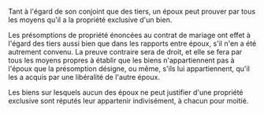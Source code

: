 Tant à l'égard de son conjoint que des tiers, un époux peut prouver par tous les moyens qu'il a la propriété exclusive d'un bien.

Les présomptions de propriété énoncées au contrat de mariage ont effet à l'égard des tiers aussi bien que dans les rapports entre époux, s'il n'en a été autrement convenu. La preuve contraire sera de droit, et elle se fera par tous les moyens propres à établir que les biens n'appartiennent pas à l'époux que la présomption désigne, ou même, s'ils lui appartiennent, qu'il les a acquis par une libéralité de l'autre époux.

Les biens sur lesquels aucun des époux ne peut justifier d'une propriété exclusive sont réputés leur appartenir indivisément, à chacun pour moitié.
